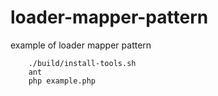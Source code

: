# loader-mapper-pattern
example of loader mapper pattern

```
    ./build/install-tools.sh
    ant
    php example.php
```